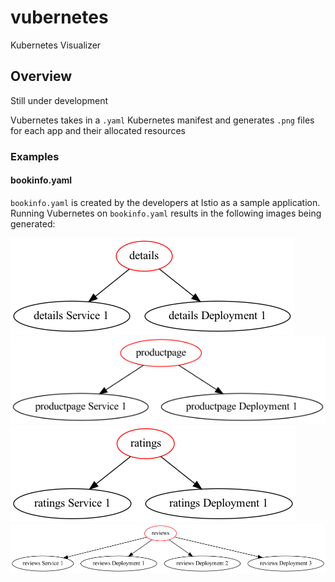 # vubernetes
Kubernetes Visualizer

## Overview

Still under development

Vubernetes takes in a `.yaml` Kubernetes manifest and generates `.png` files for each app and their allocated resources

### Examples

#### bookinfo.yaml

`bookinfo.yaml` is created by the developers at Istio as a sample application. Running Vubernetes on `bookinfo.yaml` results in the following images being generated:

![detail](/output/bookinfo_graphs/details.png)
![productpage](/output/bookinfo_graphs/productpage.png)
![ratings](/output/bookinfo_graphs/ratings.png)
![reviews](/output/bookinfo_graphs/reviews.png)


